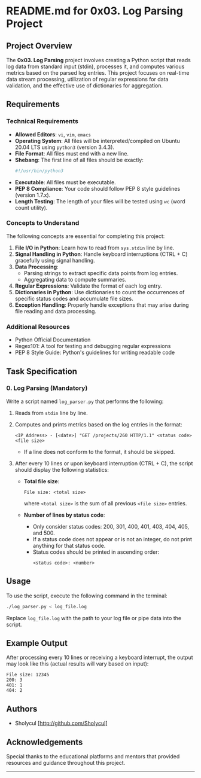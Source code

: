 # README.md for 0x03. Log Parsing Project

## Project Overview

The **0x03. Log Parsing** project involves creating a Python script that reads log data from standard input (stdin), processes it, and computes various metrics based on the parsed log entries. This project focuses on real-time data stream processing, utilization of regular expressions for data validation, and the effective use of dictionaries for aggregation.

## Requirements

### Technical Requirements

- **Allowed Editors**: `vi`, `vim`, `emacs`
- **Operating System**: All files will be interpreted/compiled on Ubuntu 20.04 LTS using `python3` (version 3.4.3).
- **File Format**: All files must end with a new line.
- **Shebang**: The first line of all files should be exactly:
  ```bash
  #!/usr/bin/python3
  ```
- **Executable**: All files must be executable.
- **PEP 8 Compliance**: Your code should follow PEP 8 style guidelines (version 1.7.x).
- **Length Testing**: The length of your files will be tested using `wc` (word count utility).

### Concepts to Understand

The following concepts are essential for completing this project:

1. **File I/O in Python**: Learn how to read from `sys.stdin` line by line.
2. **Signal Handling in Python**: Handle keyboard interruptions (CTRL + C) gracefully using signal handling.
3. **Data Processing**: 
   - Parsing strings to extract specific data points from log entries.
   - Aggregating data to compute summaries.
4. **Regular Expressions**: Validate the format of each log entry.
5. **Dictionaries in Python**: Use dictionaries to count the occurrences of specific status codes and accumulate file sizes.
6. **Exception Handling**: Properly handle exceptions that may arise during file reading and data processing.

### Additional Resources

- Python Official Documentation
- Regex101: A tool for testing and debugging regular expressions
- PEP 8 Style Guide: Python's guidelines for writing readable code

## Task Specification

### 0. Log Parsing (Mandatory)

Write a script named `log_parser.py` that performs the following:

1. Reads from `stdin` line by line.
2. Computes and prints metrics based on the log entries in the format:
   ```
   <IP Address> - [<date>] "GET /projects/260 HTTP/1.1" <status code> <file size>
   ```
   - If a line does not conform to the format, it should be skipped.
   
3. After every 10 lines or upon keyboard interruption (CTRL + C), the script should display the following statistics:
   - **Total file size**:
     ```
     File size: <total size>
     ```
     where `<total size>` is the sum of all previous `<file size>` entries.
   
   - **Number of lines by status code**:
     - Only consider status codes: 200, 301, 400, 401, 403, 404, 405, and 500.
     - If a status code does not appear or is not an integer, do not print anything for that status code.
     - Status codes should be printed in ascending order:
       ```
       <status code>: <number>
       ```

## Usage

To use the script, execute the following command in the terminal:

```bash
./log_parser.py < log_file.log
```

Replace `log_file.log` with the path to your log file or pipe data into the script. 

## Example Output

After processing every 10 lines or receiving a keyboard interrupt, the output may look like this (actual results will vary based on input):

```
File size: 12345
200: 3
401: 1
404: 2
```

## Authors

- Sholycul [http://github.com/Sholycul]


## Acknowledgements

Special thanks to the educational platforms and mentors that provided resources and guidance throughout this project. 

---

